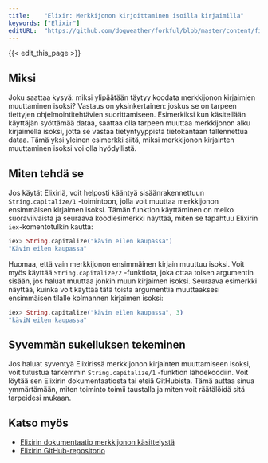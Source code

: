 ```yaml
---
title:    "Elixir: Merkkijonon kirjoittaminen isoilla kirjaimilla"
keywords: ["Elixir"]
editURL:  "https://github.com/dogweather/forkful/blob/master/content/fi/elixir/capitalizing-a-string.md"
---
```


{{< edit_this_page >}}

## Miksi

Joku saattaa kysyä: miksi ylipäätään täytyy koodata merkkijonon kirjaimien muuttaminen isoksi? Vastaus on yksinkertainen: joskus se on tarpeen tiettyjen ohjelmointitehtävien suorittamiseen. Esimerkiksi kun käsitellään käyttäjän syöttämää dataa, saattaa olla tarpeen muuttaa merkkijonon alku kirjaimella isoksi, jotta se vastaa tietyntyyppistä tietokantaan tallennettua dataa. Tämä yksi yleinen esimerkki siitä, miksi merkkijonon kirjainten muuttaminen isoksi voi olla hyödyllistä.

## Miten tehdä se

Jos käytät Elixiriä, voit helposti kääntyä sisäänrakennettuun `String.capitalize/1` -toimintoon, jolla voit muuttaa merkkijonon ensimmäisen kirjaimen isoksi. Tämän funktion käyttäminen on melko suoraviivaista ja seuraava koodiesimerkki näyttää, miten se tapahtuu Elixirin `iex`-komentotulkin kautta:

```Elixir
iex> String.capitalize("kävin eilen kaupassa")
"Kävin eilen kaupassa"
```

Huomaa, että vain merkkijonon ensimmäinen kirjain muuttuu isoksi. Voit myös käyttää `String.capitalize/2` -funktiota, joka ottaa toisen argumentin sisään, jos haluat muuttaa jonkin muun kirjaimen isoksi. Seuraava esimerkki näyttää, kuinka voit käyttää tätä toista argumenttia muuttaaksesi ensimmäisen tilalle kolmannen kirjaimen isoksi:

```Elixir
iex> String.capitalize("kävin eilen kaupassa", 3)
"käviN eilen kaupassa"
```

## Syvemmän sukelluksen tekeminen

Jos haluat syventyä Elixirissä merkkijonon kirjainten muuttamiseen isoksi, voit tutustua tarkemmin `String.capitalize/1` -funktion lähdekoodiin. Voit löytää sen Elixirin dokumentaatiosta tai etsiä GitHubista. Tämä auttaa sinua ymmärtämään, miten toiminto toimii taustalla ja miten voit räätälöidä sitä tarpeidesi mukaan.

## Katso myös

- [Elixirin dokumentaatio merkkijonon käsittelystä](https://hexdocs.pm/elixir/String.html)
- [Elixirin GitHub-repositorio](https://github.com/elixir-lang/elixir)